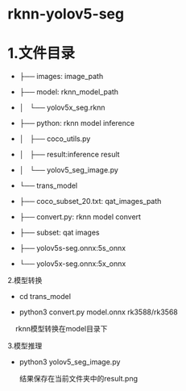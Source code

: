 # rknn-yolov5-seg

# 1.文件目录

- ├── images: image_path
  
- ├── model: rknn_model_path
  
- │   └── yolov5x_seg.rknn
  
- ├── python: rknn model inference
  
- │   ├── coco_utils.py
  
- │   ├── result:inference result
  
- │   └── yolov5_seg_image.py
  
- └── trans_model
  
- ├── coco_subset_20.txt: qat_images_path
  
- ├── convert.py: rknn model convert
  
- ├── subset: qat images
  
- ├── yolov5s-seg.onnx:5s_onnx
  
- └── yolov5x-seg.onnx:5x_onnx
  

2.模型转换

- cd trans_model
  
- python3 convert.py model.onnx rk3588/rk3568
  

    rknn模型转换在model目录下

3.模型推理

- python3 yolov5_seg_image.py
  
  结果保存在当前文件夹中的result.png
